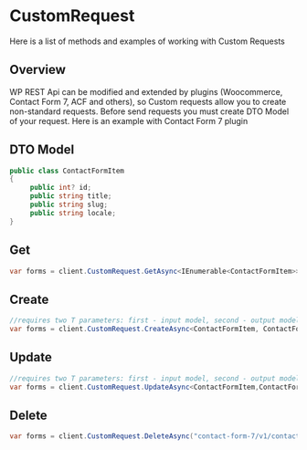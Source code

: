 # CustomRequest

Here is a list of methods and examples of working with Custom Requests

## Overview
WP REST Api can be modified and extended by plugins (Woocommerce, Contact Form 7, ACF and others), so Custom requests allow you to create non-standard requests.
Before send requests you must create DTO Model of your request.
Here is an example with Contact Form 7 plugin

## DTO Model
```C#
public class ContactFormItem
{
     public int? id;
     public string title;
     public string slug;
     public string locale;
}
```

## Get
```C#
var forms = client.CustomRequest.GetAsync<IEnumerable<ContactFormItem>>("contact-form-7/v1/contact-forms");
```

## Create
```C#
//requires two T parameters: first - input model, second - output model
var forms = client.CustomRequest.CreateAsync<ContactFormItem, ContactFormItem>("contact-form-7/v1/contact-forms", new ContactFormItem() { title = "test" });
```

## Update
```C#
//requires two T parameters: first - input model, second - output model
var forms = client.CustomRequest.UpdateAsync<ContactFormItem,ContactFormItem>("contact-form-7/v1/contact-forms/123",new ContactFormItem() { title = "test" });
```

## Delete
```C#
var forms = client.CustomRequest.DeleteAsync("contact-form-7/v1/contact-forms/123");
```